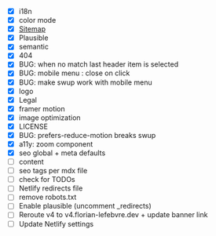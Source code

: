 -   [x] i18n
-   [x] color mode
-   [x] [Sitemap](https://docs.astro.build/en/guides/integrations-guide/sitemap/)
-   [x] Plausible
-   [x] semantic
-   [x] 404
-   [x] BUG: when no match last header item is selected
-   [x] BUG: mobile menu : close on click
-   [x] BUG: make swup work with mobile menu
-   [x] logo
-   [x] Legal
-   [x] framer motion
-   [x] image optimization
-   [x] LICENSE
-   [x] BUG: prefers-reduce-motion breaks swup
-   [x] a11y: zoom component
-   [x] seo global + meta defaults
-   [ ] content
-   [ ] seo tags per mdx file
-   [ ] check for TODOs
-   [ ] Netlify redirects file
-   [ ] remove robots.txt
-   [ ] Enable plausible (uncomment \_redirects)
-   [ ] Reroute v4 to v4.florian-lefebvre.dev + update banner link
-   [ ] Update Netlify settings
